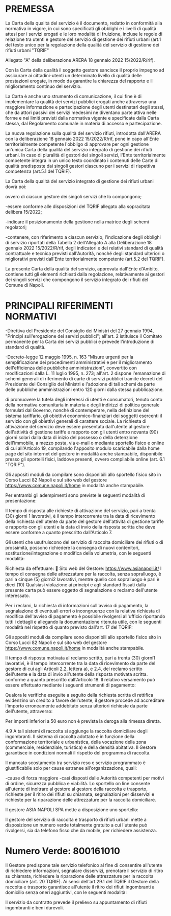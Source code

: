 # PREMESSA
La Carta della qualità del servizio è il documento, redatto in conformità alla normativa in vigore, in cui sono specificati gli obblighi e i livelli di qualità attesi per i servizi erogati e le loro modalità di fruizione, incluse le regole di relazione tra utenti e gestore del servizio di gestione dei rifiuti urbani (art.1 del testo unico per la regolazione della qualità del servizio di gestione dei rifiuti urbani "TQRIF"

Allegato "A" della deliberazione ARERA 18 gennaio 2022 15/2022/R/rif).

Con la Carta della qualità il soggetto gestore sancisce il proprio impegno ad assicurare ai cittadini-utenti un determinato livello di qualità delle prestazioni erogate, in modo da garantire la chiarezza del rapporto e il miglioramento continuo del servizio.

La Carta è anche uno strumento di comunicazione, il cui fine è di implementare la qualità dei servizi pubblici erogati anche attraverso una maggiore informazione e partecipazione degli utenti destinatari degli stessi, che da attori passivi dei servizi medesimi ne diventano parte attiva nelle forme e nei limiti previsti dalla normativa vigente e specificate dalla Carta stessa, dal Regolamento comunale in materia di accesso e partecipazione.

La nuova regolazione sulla qualità del servizio rifiuti, introdotta dall'ARERA con la deliberazione 18 gennaio 2022 15/2022/R/rif, pone in capo all'Ente territorialmente competente l'obbligo di approvare per ogni gestione un'unica Carta della qualità del servizio integrato di gestione dei rifiuti urbani. In caso di pluralità di gestori dei singoli servizi, l'Ente territorialmente competente integra in un unico testo coordinato i contenuti delle Carte di qualità predisposte dai singoli gestori ciascuno per i servizi di rispettiva competenza (art.5.1 del TQRIF).

La Carta della qualità del servizio integrato di gestione dei rifiuti urbani dovrà poi:

ovvero di ciascun gestore dei singoli servizi che lo compongono;

-essere conforme alle disposizioni del TQRIF allegato alla sopracitata delibera 15/2022;

-indicare il posizionamento della gestione nella matrice degli schemi regolatori;

-contenere, con riferimento a ciascun servizio, l'indicazione degli obblighi di servizio riportati della Tabella 2 dell'Allegato A alla Deliberazione 18 gennaio 2022 15/2022/R/rif, degli indicatori e dei relativi standard di qualità contrattuale e tecnica previsti dall'Autorità, nonché degli standard ulteriori o migliorativi previsti dall'Ente territorialmente competente (art.5.2 del TQRIF).

La presente Carta della qualità del servizio, approvata dall'Ente d'Ambito, contiene tutti gli elementi richiesti dalla regolazione, relativamente ai gestori dei singoli servizi che compongono il servizio integrato dei rifiuti del Comune di Napoli.

# PRINCIPALI RIFERIMENTI NORMATIVI
-Direttiva del Presidente del Consiglio dei Ministri del 27 gennaio 1994, "Principi sull'erogazione dei servizi pubblici"; all'art. 2 istituisce il Comitato permanente per la Carta dei servizi pubblici e prevede l'introduzione di standard di qualità.

-Decreto-legge 12 maggio 1995, n. 163 "Misure urgenti per la semplificazione dei procedimenti amministrativi e per il miglioramento dell'efficienza delle pubbliche amministrazioni", convertito con modificazioni dalla L. 11 luglio 1995, n. 273; all'art. 2 dispone l'emanazione di schemi generali di riferimento di carte di servizi pubblici tramite decreti del Presidente del Consiglio dei Ministri e l'adozione di tali schemi da parte delle pubbliche amministrazioni entro 120 giorni dalla stessa pubblicazione.

di promuovere la tutela degli interessi di utenti e consumatori, tenuto conto della normativa comunitaria in materia e degli indirizzi di politica generale formulati dal Governo, nonché di contemperare, nella definizione del sistema tariffario, gli obiettivi economico-finanziari dei soggetti esercenti il servizio con gli obiettivi generali di carattere sociale.     La richiesta di attivazione del servizio deve essere presentata dall'utente al gestore dell'attività di gestione tariffe e rapporto con gli utenti entro novanta (90) giorni solari dalla data di inizio del possesso o della detenzione dell'immobile, a mezzo posta, via e-mail o mediante sportello fisico e online di cui all'Articolo 19, compilando l'apposito modulo scaricabile dalla home page del sito internet del gestore in modalità anche stampabile, disponibile presso gli sportelli fisici, laddove presenti, ovvero compilabile online (art. 6.1 "TQRIF").

Gli appositi moduli da compilare sono disponibili allo sportello fisico sito in Corso Lucci 82 Napoli e sul sito web del gestore https://www.comune.napoli.it/home in modalità anche stampabile.

Per entrambi gli adempimenti sono previste le seguenti modalità di presentazione:

Il tempo di risposta alle richieste di attivazione del servizio, pari a trenta (30) giorni 1 lavorativi, è il tempo intercorrente tra la data di ricevimento della richiesta dell'utente da parte del gestore dell'attività di gestione tariffe e rapporto con gli utenti e la data di invio della risposta scritta che deve essere conforme a quanto prescritto dall'Articolo 7.

Gli utenti che usufruiscono del servizio di raccolta domiciliare dei rifiuti o di prossimità, possono richiedere la consegna di nuovi contenitori, sostituzione/integrazione o modifica della volumetria, con le seguenti modalità:

Richiesta da effettuare:  Sito web del Gestore: https://www.asianapoli.it/ l tempo di consegna delle attrezzature per la raccolta, senza sopralluogo, è pari a cinque (5) giorni2 lavorativi, mentre quello con sopralluogo è pari è dieci (10)  Qualsiasi violazione ai principi e agli standard fissati dalla presente carta può essere oggetto di segnalazione o reclamo dell'utente interessato.

Per i reclami, la richiesta di informazioni sull'avviso di pagamento, la segnalazione di eventuali errori o incongruenze con la relativa richiesta di modifica dell'avviso di pagamento è possibile rivolgersi all'ufficio riportando tutti i dettagli e allegando la documentazione ritenuta utile, con le seguenti modalità nel rispetto di quanto previsto dall'art. 17 del TQRIF:

Gli appositi moduli da compilare sono disponibili allo sportello fisico sito in Corso Lucci 82 Napoli e sul sito web del gestore https://www.comune.napoli.it/home in modalità anche stampabile.

Il tempo di risposta motivata al reclamo scritto, pari a trenta (30) giorni1 lavorativi, è il tempo intercorrente tra la data di ricevimento da parte del gestore di cui agli Articoli 2.2, lettera a), e 2.4, del reclamo scritto dell'utente e la data di invio all'utente della risposta motivata scritta. conforme a quanto prescritto dall'Articolo 18. Il relativo versamento può essere effettuato mediante i seguenti strumenti di pagamento:

Qualora le verifiche eseguite a seguito della richiesta scritta di rettifica evidenzino un credito a favore dell'utente, il gestore procede ad accreditare l'importo erroneamente addebitato senza ulteriori richieste da parte dell'utente, attraverso:

Per importi inferiori a 50 euro non è prevista la deroga alla rimessa diretta.

4.9 A tali sistemi di raccolta si aggiunge la raccolta domiciliare degli ingombranti. Il sistema di raccolta adottato è in funzione della conformazione territoriale e urbanistica, della vocazione della zona (commerciale, residenziale, turistica) e della densità abitativa. Il Gestore garantisce in condizioni normali il rispetto del programma di raccolta.

Il mancato scostamento tra servizio reso e servizio programmato è giustificabile solo per cause estranee all'organizzazione, quali:

-cause di forza maggiore -casi disposti dalle Autorità competenti per motivi di ordine, sicurezza pubblica e viabilità.  Lo sportello on line consente all'utente di inoltrare al gestore al gestore della raccolta e trasporto, richieste per il ritiro dei rifiuti su chiamata, segnalazioni per disservizi e richieste per la riparazione delle attrezzature per la raccolta domiciliare.

Il gestore ASIA NAPOLI SPA mette a disposizione uno sportello:

Il gestore del servizio di raccolta e trasporto di rifiuti urbani mette a disposizione un numero verde totalmente gratuito a cui l'utente può rivolgersi, sia da telefono fisso che da mobile, per richiedere assistenza.

# Numero Verde: 800161010
Il Gestore predispone tale servizio telefonico al fine di consentire all'utente di richiedere informazioni, segnalare disservizi, prenotare il servizio di ritiro su chiamata, richiedere la riparazione delle attrezzature per la raccolta domiciliare (art. 20 TQRIF). Ai sensi dell'art.29.1 del TQRIF il Gestore della raccolta e trasporto garantisce all'utente il ritiro dei rifiuti ingombranti a domicilio senza oneri aggiuntivi, con le seguenti modalità:

Il servizio da contratto prevede il prelievo su appuntamento di rifiuti ingombranti e beni durevoli.   

